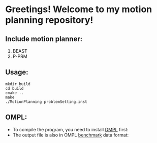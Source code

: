 # Greetings! Welcome to my motion planning repository!

## Include motion planner:
1. BEAST
2. P-PRM

## Usage:
```
mkdir build
cd build
cmake ..
make
./MotionPlanning problemSetting.inst
```

## OMPL:
* To compile the program, you need to install [OMPL](http://ompl.kavrakilab.org/download.html) first:
* The output file is also in OMPL [benchmark](http://ompl.kavrakilab.org/benchmark.html) data format:

